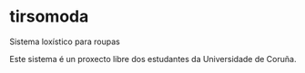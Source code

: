 tirsomoda
=========

Sistema loxístico para roupas


Este sistema é un proxecto libre dos estudantes da Universidade de Coruña.
